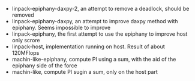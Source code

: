 * linpack-epiphany-daxpy-2, an attempt to remove a deadlock, should be removed
* linpack-epiphany-daxpy, an attempt to improve daxpy method with epiphany. Seems impossible to improve
* linpack-epiphany, the first attempt to use the epiphany to improve host only scrore
* linpack-host, implementation running on host. Result of about 120MFlops
* machin-like-epiphany, compute PI using a sum, with the aid of the epiphany side of the force
* machin-like, compute PI sugin a sum, only on the host part
